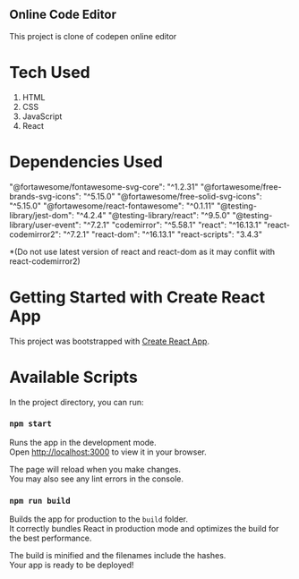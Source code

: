 ## Online Code Editor
This project is clone of codepen online editor

# Tech Used
 1. HTML
 2. CSS
 3. JavaScript
 4. React
# Dependencies Used
  "@fortawesome/fontawesome-svg-core": "^1.2.31"
  "@fortawesome/free-brands-svg-icons": "^5.15.0"
  "@fortawesome/free-solid-svg-icons": "^5.15.0"
  "@fortawesome/react-fontawesome": "^0.1.11"
  "@testing-library/jest-dom": "^4.2.4"
  "@testing-library/react": "^9.5.0"
  "@testing-library/user-event": "^7.2.1"
  "codemirror": "^5.58.1"
  "react": "^16.13.1"
  "react-codemirror2": "^7.2.1"
  "react-dom": "^16.13.1"
  "react-scripts": "3.4.3"
  
  *(Do not use latest version of react and react-dom as it may conflit with react-codemirror2)
# Getting Started with Create React App

This project was bootstrapped with [Create React App](https://github.com/facebook/create-react-app).
# Available Scripts

In the project directory, you can run:

### `npm start`

Runs the app in the development mode.\
Open [http://localhost:3000](http://localhost:3000) to view it in your browser.

The page will reload when you make changes.\
You may also see any lint errors in the console.

### `npm run build`

Builds the app for production to the `build` folder.\
It correctly bundles React in production mode and optimizes the build for the best performance.

The build is minified and the filenames include the hashes.\
Your app is ready to be deployed!
